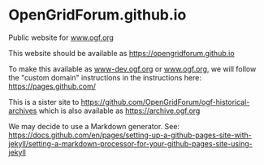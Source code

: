 # OpenGridForum.github.io
Public website for www.ogf.org

This website should be available as https://opengridforum.github.io

To make this available as www-dev.ogf.org or www.ogf.org, we will follow the "custom domain" instructions in the instructions here: https://pages.github.com/

This is a sister site to https://github.com/OpenGridForum/ogf-historical-archives which is also available as https://archive.ogf.org


We may decide to use a Markdown generator. See: https://docs.github.com/en/pages/setting-up-a-github-pages-site-with-jekyll/setting-a-markdown-processor-for-your-github-pages-site-using-jekyll

